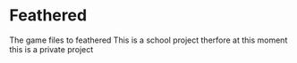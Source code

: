 # Feathered
The game files to feathered
This is a school project therfore at this moment this is a private project
